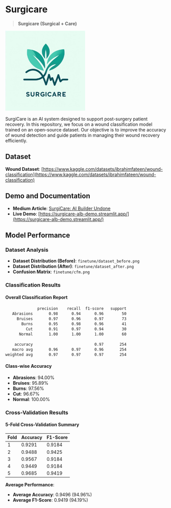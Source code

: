 # Surgicare

> **Surgicare (Surgical + Care)**

<img src="app_logo.png" width="250">

SurgiCare is an AI system designed to support post-surgery patient recovery. In this repository, we focus on a wound classification model trained on an open-source dataset. Our objective is to improve the accuracy of wound detection and guide patients in managing their wound recovery efficiently.

## Dataset

**Wound Dataset**: [https://www.kaggle.com/datasets/ibrahimfateen/wound-classification](https://www.kaggle.com/datasets/ibrahimfateen/wound-classification)

## Demo and Documentation

- **Medium Article**: [SurgiCare: AI Builder Undone](https://medium.com/@naphatsorn.contact/surgicare-ai-builder-undone-676a0865f57c)
- **Live Demo**: [https://surgicare-alb-demo.streamlit.app/](https://surgicare-alb-demo.streamlit.app/)

## Model Performance

### Dataset Analysis
- **Dataset Distribution (Before)**: `finetune/dataset_before.png`
- **Dataset Distribution (After)**: `finetune/dataset_after.png`
- **Confusion Matrix**: `finetune/cfm.png`

### Classification Results

#### Overall Classification Report
```
              precision    recall  f1-score   support
   Abrasions       0.98      0.94      0.96        50
     Bruises       0.97      0.96      0.97        73
       Burns       0.95      0.98      0.96        41
         Cut       0.91      0.97      0.94        30
      Normal       1.00      1.00      1.00        60

    accuracy                           0.97       254
   macro avg       0.96      0.97      0.96       254
weighted avg       0.97      0.97      0.97       254
```

#### Class-wise Accuracy
- **Abrasions**: 94.00%
- **Bruises**: 95.89%
- **Burns**: 97.56%
- **Cut**: 96.67%
- **Normal**: 100.00%

### Cross-Validation Results

#### 5-Fold Cross-Validation Summary
| Fold | Accuracy | F1-Score |
|------|----------|----------|
| 1    | 0.9291   | 0.9184   |
| 2    | 0.9488   | 0.9425   |
| 3    | 0.9567   | 0.9184   |
| 4    | 0.9449   | 0.9184   |
| 5    | 0.9685   | 0.9419   |

**Average Performance**:
- **Average Accuracy**: 0.9496 (94.96%)
- **Average F1-Score**: 0.9419 (94.19%)